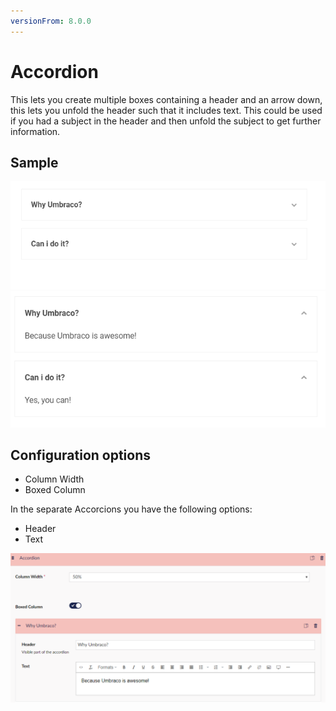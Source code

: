 ```yaml
---
versionFrom: 8.0.0
---
```


# Accordion

This lets you create multiple boxes containing a header and an arrow down, this lets you unfold the header such that it includes text. This could be used if you had a subject in the header and then unfold the subject to get further information.

## Sample

![Accordion Frontend](images/Accordion-fold.png) ![Accordion unfolded Frontend](images/Accordion-unfolded.png)

## Configuration options

- Column Width
- Boxed Column

In the separate Accorcions you have the following options:

- Header
- Text

![Accordion Backoffice](images/Accordion-options.png)